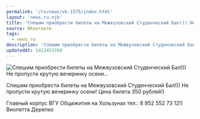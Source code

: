 ```yaml
---
permalink: '/ru/news/vk-1575/index.html'
layout: 'news.ru.njk'
title: 'Спешим приобрести билеты на Межвузовский Студенческий Бал!)) Не пропусти крутую вечеринку осени'
source: ВКонтакте
tags:
  - news_ru
description: 'Спешим приобрести билеты на Межвузовский Студенческий Бал!)) Не пропусти крутую вечеринку осени…'
updatedAt: 1412453760
---
```

![Спешим приобрести билеты на Межвузовский Студенческий Бал!)) Не пропусти крутую вечеринку осени…](https://sun9-73.userapi.com/impf/c623318/v623318833/5108/3SD2W7RqjEY.jpg?size=573x807&quality=96&proxy=1&sign=31311d895d4e5182a06d6497b670e3e9&c_uniq_tag=XVm6DmdkugxaPCXRva3nkzc1ZlRop8XZJICxQUWWPmg&type=album)

Спешим приобрести билеты на Межвузовский Студенческий Бал!))
Не пропусти крутую вечеринку осени!
Цена билета 350 рублей!)

Главный корпус ВГУ
Общежития на Хользунах
тел.: 8 952 552 73 12!)
Виолетта Дерепко
